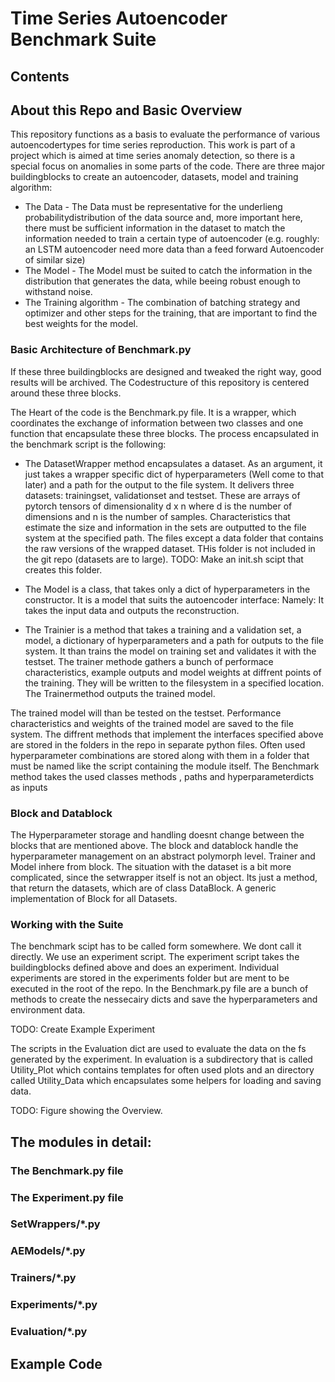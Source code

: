 # Time Series Autoencoder Benchmark Suite

## Contents

## About this Repo and Basic Overview

This repository functions as a basis to evaluate the performance of various autoencodertypes for time series reproduction.
This work is part of a project which is aimed at time series anomaly detection, so there is a special focus on anomalies in
some parts of the code.
There are three major buildingblocks to create an autoencoder, datasets, model and training algorithm:

* The Data - The Data must be representative for the underlieng probabilitydistribution of the data source
and, more important here, there must be sufficient information in the dataset to match the information needed
to train a certain type of autoencoder (e.g. roughly: an LSTM autoencoder need more data than a feed forward Autoencoder
of similar size)
* The Model -  The Model must be suited to catch the information in the distribution that generates the data, while
beeing robust enough to withstand noise.
* The Training algorithm - The combination of batching strategy and optimizer and other steps for the training, that are
important to find the best weights for the model.

### Basic Architecture of Benchmark.py

If these three buildingblocks are designed and tweaked the right way, good results will be archived.
The Codestructure of this repository is centered around these three blocks.

The Heart of the code is the Benchmark.py file. It is a wrapper, which coordinates the exchange of information between two
classes and one function that encapsulate these three blocks. The process encapsulated in the benchmark script is the following:

* The DatasetWrapper method encapsulates a dataset. As an argument, it just takes a wrapper specific dict of hyperparameters (Well come to that later) and a path for the output to the file system. It delivers three datasets: trainingset, validationset and testset. These are arrays of pytorch tensors of dimensionality d x n where d is the number of dimensions and n is the number of samples.
Characteristics that estimate the size and information in the sets are outputted to the file system at the specified path.
The files except a data folder that contains the raw versions of the wrapped dataset. THis folder is not included in the git repo (datasets are to large). TODO: Make an init.sh scipt that creates this folder.

* The Model is a class, that takes only a dict of hyperparameters in the constructor. It is a model that suits the autoencoder interface: Namely: It takes the input data and outputs the reconstruction.

* The Trainier is a method that takes a training and a validation set, a model, a dictionary of hyperparameters and a path for outputs to the file system. It than trains the model on training set and validates it with the testset. The trainer methode gathers a bunch of performace characteristics, example outputs and model weights at diffrent points of the training. They will be written to the filesystem in a specified location. The Trainermethod outputs the trained model.

The trained model will than be tested on the testset. Performance characteristics and weights of the trained model are saved to the file system.
The diffrent methods that implement the interfaces specified above are stored in the folders in the repo in separate python files. Often used hyperparameter combinations are stored along with them in a folder that must be named like the script containing the module itself.
The Benchmark method takes the used classes methods , paths and hyperparameterdicts as inputs

### Block and Datablock

The Hyperparameter storage and handling doesnt change between the blocks that are mentioned above. The block and datablock handle the hyperparameter management on an abstract polymorph level. Trainer and Model inhere from block. The situation with the dataset is a bit more complicated, since the setwrapper itself is not an object. Its just a method, that return the datasets, which are of class DataBlock. A generic implementation of Block for all Datasets.

### Working with the Suite

The benchmark scipt has to be called form somewhere. We dont call it directly. We use an experiment script.
The experiment script takes the buildingblocks defined above and does an experiment. Individual experiments are stored in the experiments folder but are ment to be executed in the root of the repo.
In the Benchmark.py file are a bunch of methods to create the nessecairy dicts and save the hyperparameters and environment data.

TODO: Create Example Experiment

The scripts in the Evaluation dict are used to evaluate the data on the fs generated by the experiment. In evaluation is a subdirectory that is called Utility\_Plot which contains templates for often used plots and an directory called Utility\_Data which encapsulates some helpers for loading and saving data.

TODO: Figure showing the Overview.


## The modules in detail:

### The Benchmark.py file

### The Experiment.py file

### SetWrappers/\*.py

### AEModels/\*.py

### Trainers/\*.py

### Experiments/\*.py

### Evaluation/\*.py

## Example Code
